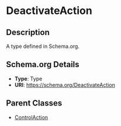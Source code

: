 # DeactivateAction

## Description
A type defined in Schema.org.

## Schema.org Details
- **Type**: Type
- **URI**: https://schema.org/DeactivateAction

## Parent Classes
- [ControlAction](../ControlAction.md)

